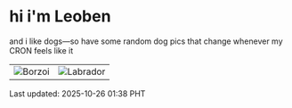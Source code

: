 # hi i'm Leoben

and i like dogs—so have some random dog pics that change whenever my CRON feels like it

|  |  |
|--------|----------|
| ![Borzoi](https://random-dog-vercel.vercel.app/api/random-borzoi?v=1761413883) | ![Labrador](https://random-dog-vercel.vercel.app/api/random-labrador?v=1761413883) |

Last updated: 2025-10-26 01:38 PHT
